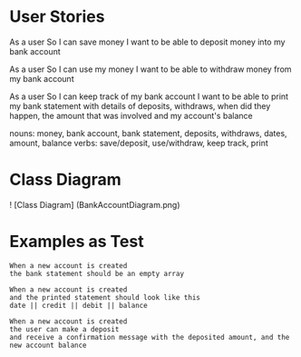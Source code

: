# User Stories
As a user
So I can save money
I want to be able to deposit money into my bank account

As a user
So I can use my money
I want to be able to withdraw money from my bank account

As a user
So I can keep track of my bank account
I want to be able to print my bank statement with details of deposits, withdraws, when did they happen, the amount that was involved and my account's balance

nouns: money, bank account, bank statement, deposits, withdraws, dates, amount, balance
verbs: save/deposit, use/withdraw, keep track, print

# Class Diagram
! [Class Diagram] (BankAccountDiagram.png)

# Examples as Test
```
When a new account is created
the bank statement should be an empty array
```

```
When a new account is created 
and the printed statement should look like this
date || credit || debit || balance
```

```
When a new account is created 
the user can make a deposit
and receive a confirmation message with the deposited amount, and the new account balance
```